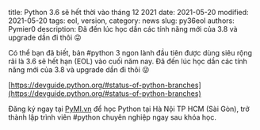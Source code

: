 title: Python 3.6 sẽ hết thời vào tháng 12 2021
date: 2021-05-20
modified: 2021-05-20
tags: eol, version,
category: news
slug: py36eol
authors: Pymier0
description: Đã đến lúc học dần các tính năng mới của 3.8 và upgrade dần đi thôi 😜


Có thể bạn đã biết, bản #python 3 ngon lành đầu tiên được dùng siêu rộng rãi là
3.6 sẽ hết hạn (EOL) vào cuối năm nay. Đã đến lúc học dần các tính năng mới của
3.8 và upgrade dần đi thôi 😜

[https://devguide.python.org/#status-of-python-branches](https://devguide.python.org/#status-of-python-branches)

Đăng ký ngay tại [PyMI.vn](https://pymi.vn) để học Python tại Hà Nội TP HCM (Sài Gòn),
trở thành lập trình viên #python chuyên nghiệp ngay sau khóa học.
